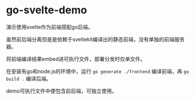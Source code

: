 # go-svelte-demo

演示使用svelte作为前端搭配go后端。

虽然前后端分离但是是依赖于sveltekit编译出的静态前端，没有单独的前端服务器。

将前端编译结果embed进可执行文件，部署分发时仅单文件。

在安装有go和node.js的环境中，运行 `go generate ./frontend` 编译前端，再 `go build .` 编译后端。

demo可执行文件中便包含前后端，可独立使用。